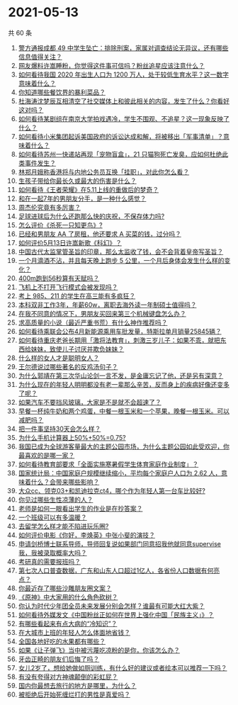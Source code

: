 # 2021-05-13

共 60 条

<!-- BEGIN -->
<!-- 最后更新时间 Thu May 13 2021 03:14:16 GMT+0800 (China Standard Time) -->

1. [警方通报成都 49
   中学生坠亡：排除刑案，家属对调查结论无异议，还有哪些信息值得关注？](https://www.zhihu.com/question/458909971)
2. [网友爆料许嵩睡粉，你觉得这件事可信吗？粉丝追星应该注意什么？](https://www.zhihu.com/question/459044865)
3. [如何看待我国 2020 年出生人口为 1200
   万人，处于较低生育水平？这一数字意味着什么？](https://www.zhihu.com/question/458828004)
4. [你知道哪些餐饮界的暴利菜品？](https://www.zhihu.com/question/430100068)
5. [杜海涛沈梦辰互相清空了社交媒体上和彼此相关的内容，发生了什么？你看好这对吗？](https://www.zhihu.com/question/459091147)
6. [如何看待某剧组在南京大学拍戏遇冷，学生不围观、不追星？这一现象反映了什么？](https://www.zhihu.com/question/458770659)
7. [如何看待小米集团起诉美国政府的诉讼达成和解，将被移出「军事清单」？意味着什么？](https://www.zhihu.com/question/459013673)
8. [如何看待苏州一快递站再现「宠物盲盒」，21
   只猫狗死亡发臭，应如何杜绝此类事件发生？](https://www.zhihu.com/question/459005393)
9. [林郑月娥称香港将与内地公务员互换「挂职」，对此你怎么看？](https://www.zhihu.com/question/458804652)
10. [生孩子带给你最长久或最大的伤害是什么？](https://www.zhihu.com/question/458813300)
11. [如何看待《王者荣耀》在5.11上线的重做后的梦奇？](https://www.zhihu.com/question/458854022)
12. [和在一起7年的男朋友分手，是一种什么感觉？](https://www.zhihu.com/question/311800723)
13. [周杰伦究竟有多厉害？](https://www.zhihu.com/question/284816654)
14. [足球进球后为什么还跑那么快的庆祝，不保存体力吗?](https://www.zhihu.com/question/458226019)
15. [怎么评价《杀死一只知更鸟》?](https://www.zhihu.com/question/279914409)
16. [已经和男朋友 AA 了房租，他还要求 A 买菜的钱，过分吗？](https://www.zhihu.com/question/453271533)
17. [如何评价5月13日许嵩新歌《科幻》？](https://www.zhihu.com/question/459126468)
18. [中国古代太监掌管圣旨的印章，那么太监收了钱，会不会背着皇帝写圣旨？](https://www.zhihu.com/question/455745711)
19. [一个月滴酒不沾，并且每天晚上跑步 5
    公里，一个月后身体会发生什么样的变化？](https://www.zhihu.com/question/405285583)
20. [400m跑到56秒算有天赋吗？](https://www.zhihu.com/question/455941157)
21. [飞机上不打开飞行模式会被发现吗？](https://www.zhihu.com/question/448267257)
22. [考上 985、211 的学生在高三能有多疯狂？](https://www.zhihu.com/question/336622881)
23. [本科双非工作3年，年薪60w，离职去海外读一年制硕士值得吗？](https://www.zhihu.com/question/458347661)
24. [在我不同意的情况下，男朋友买回来第三个机械键盘怎么办？](https://www.zhihu.com/question/454654781)
25. [求高质量的小说（最近严重书荒）有什么神作推荐吗？](https://www.zhihu.com/question/345478198)
26. [如何看待乘联会公布4月新能源乘用车批发量，特斯拉单月销量25845辆？](https://www.zhihu.com/question/458877707)
27. [如何看待重庆老爸长期用「激将法教育」，刺激三岁儿子：如果不乖，就把东西给妹妹，致使儿子讨厌并欺负妹妹？](https://www.zhihu.com/question/458830152)
28. [什么样的女人才是聪明女人？](https://www.zhihu.com/question/31502344)
29. [王尔德说过哪些著名的反鸡汤句子？](https://www.zhihu.com/question/352930521)
30. [为什么郭靖在第三次华山论剑一言不发，是金庸忘记了他，还是另有深意？](https://www.zhihu.com/question/21249025)
31. [为什么现在的年轻人明明都没有老一辈那么辛苦，反而身上的疾病好像还变多了呢？](https://www.zhihu.com/question/458382123)
32. [如果汽车不要挡风玻璃，大家是不是就不会超速了？](https://www.zhihu.com/question/453038354)
33. [早餐一杯纯牛奶和两个鸡蛋，中餐一根玉米和一个苹果，晚餐一根玉米。可以减肥吗？](https://www.zhihu.com/question/449869703)
34. [把一件事坚持30天会怎么样？](https://www.zhihu.com/question/445399418)
35. [为什么手机计算器上50%+50%=0.75?](https://www.zhihu.com/question/453500291)
36. [我国已成为全球游客量最大的主题公园市场，为什么主题公园如此受欢迎，你最喜欢的是哪一家？](https://www.zhihu.com/question/458193805)
37. [如何看待教育部要求「全面实施寒暑假学生体育家庭作业制度」？](https://www.zhihu.com/question/458819623)
38. [国家统计局：中国家庭户规模继续缩小，平均每个家庭户人口为 2.62
    人，意味着什么？会带来哪些影响？](https://www.zhihu.com/question/458817764)
39. [大众cc、领克03+和凯迪拉克ct4，哪个作为年轻人第一台车比较好?](https://www.zhihu.com/question/386263270)
40. [你见过哪些生性凉薄的人？](https://www.zhihu.com/question/429319229)
41. [老师是如何一眼看出学生的作业是在抄答案？](https://www.zhihu.com/question/446221874)
42. [一个班级可以有多温暖？](https://www.zhihu.com/question/318128959)
43. [去留学怎么样才能不陷进玩乐圈?](https://www.zhihu.com/question/455259235)
44. [如何评价电影《你好，李焕英》中张小斐的演技？](https://www.zhihu.com/question/444445938)
45. [申请剑桥博士联系导师，导师回复说如果部门同意招我他就同意supervise我，我被录取概率大吗？](https://www.zhihu.com/question/458531364)
46. [考研真的需要报班吗？](https://www.zhihu.com/question/313929839)
47. [第七次人口普查数据，广东和山东人口超过1亿人，各省份人口数据有何亮点？](https://www.zhihu.com/question/458855355)
48. [你最近存了哪些沙雕朋友圈文案？](https://www.zhihu.com/question/454044987)
49. [《原神》中大家用的什么角色砍树？](https://www.zhihu.com/question/457105267)
50. [你认为时代少年团全员未来发展分别会怎样？谁最有可能大红大紫？](https://www.zhihu.com/question/457302819)
51. [如何看待外媒发文《中国粉丝正如何在世界上强化中国「民族主义」》？](https://www.zhihu.com/question/458741420)
52. [有哪些看起来有点大病的“冷知识”？](https://www.zhihu.com/question/458360832)
53. [在大城市上班的年轻人怎么体面地省钱？](https://www.zhihu.com/question/420243795)
54. [全国各地好吃的水果都有哪些？](https://www.zhihu.com/question/396304597)
55. [如果《让子弹飞》当中被污蔑吃凉粉的是你，你该怎么办？](https://www.zhihu.com/question/333769627)
56. [牙齿正畸的朋友们后悔了吗？](https://www.zhihu.com/question/308980503)
57. [女儿2岁了，想给她做如厕训练，有什么好的建议或者绘本可以推荐一下吗？](https://www.zhihu.com/question/458367044)
58. [有没有夸得对方神魂颠倒的彩虹屁？](https://www.zhihu.com/question/425102721)
59. [国内你最想去旅行的地方是哪里，为什么？](https://www.zhihu.com/question/430741673)
60. [被拒绝后开始死缠烂打的男性是真爱吗？](https://www.zhihu.com/question/27019446)

<!-- END -->
